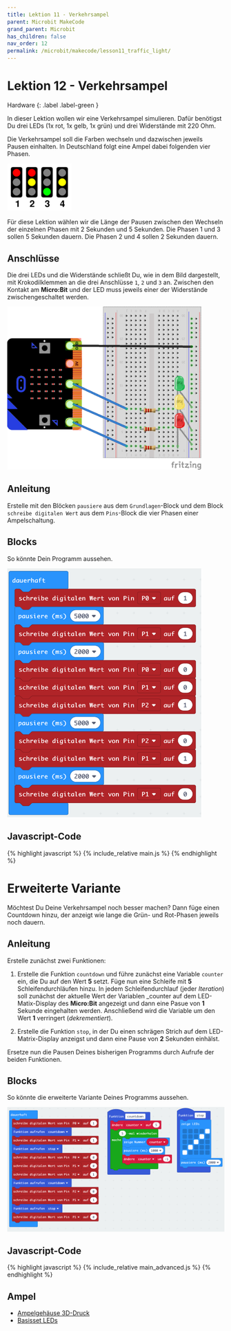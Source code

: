```yaml
---
title: Lektion 11 - Verkehrsampel
parent: Microbit MakeCode
grand_parent: Microbit
has_children: false
nav_order: 12
permalink: /microbit/makecode/lesson11_traffic_light/
---
```


# Lektion 12 - Verkehrsampel

Hardware 
{: .label .label-green }

In dieser Lektion wollen wir eine Verkehrsampel simulieren. Dafür benötigst Du drei LEDs (1x rot, 1x gelb, 1x grün) und drei Widerstände mit 220 Ohm.

Die Verkehrsampel soll die Farben wechseln und dazwischen jeweils Pausen einhalten. In Deutschland folgt eine Ampel dabei folgenden vier Phasen.

<img src="./traffic_lights_4_states.png" width="150px"/>

Für diese Lektion wählen wir die Länge der Pausen zwischen den Wechseln der einzelnen Phasen mit 2 Sekunden und 5 Sekunden.
Die Phasen 1 und 3 sollen 5 Sekunden dauern.
Die Phasen 2 und 4 sollen 2 Sekunden dauern.

## Anschlüsse 

Die drei LEDs und die Widerstände schließt Du, wie in dem Bild dargestellt, mit Krokodilklemmen an die drei Anschlüsse `1`, `2` und `3` an. Zwischen den Kontakt am __Micro:Bit__ und der LED muss jeweils einer der Widerstände zwischengeschaltet werden.

<img src="./wiring.png" width="450px"/>

## Anleitung

Erstelle mit den Blöcken `pausiere` aus dem `Grundlagen`-Block und dem Block `schreibe digitalen Wert` aus dem `Pins`-Block die vier Phasen einer Ampelschaltung.

## Blocks

So könnte Dein Programm aussehen.

<img src="./screenshot.png" width="450px"/>

## Javascript-Code

{% highlight javascript %}
    {% include_relative main.js %}
{% endhighlight %}

# Erweiterte Variante

Möchtest Du Deine Verkehrsampel noch besser machen? Dann füge einen Countdown hinzu, der anzeigt wie lange die Grün- und Rot-Phasen jeweils noch dauern.

## Anleitung

Erstelle zunächst zwei Funktionen:

1. Erstelle die Funktion `countdown` und führe zunächst eine Variable `counter` ein, die Du auf den Wert __5__ setzt. Füge nun eine Schleife mit __5__ Schleifendurchläufen hinzu. In jedem Schleifendurchlauf (jeder _Iteration_) soll zunächst der aktuelle Wert der Variablen _counter auf dem LED-Matix-Display des __Micro:Bit__ angezeigt und dann eine Pasue von __1__ Sekunde eingehalten werden. Anschließend wird die Variable um den Wert __1__ verringert (_dekrementiert_). 

2. Erstelle die Funktion `stop`, in der Du einen schrägen Strich auf dem LED-Matrix-Display anzeigst und dann eine Pause von __2__ Sekunden einhälst.

Ersetze nun die Pausen Deines bisherigen Programms durch Aufrufe der beiden Funktionen.

## Blocks

So könnte die erweiterte Variante Deines Programms aussehen.

<img src="./screenshot_advanced.png" width="550px"/>

## Javascript-Code

{% highlight javascript %}
    {% include_relative main_advanced.js %}
{% endhighlight %}

## Ampel

- [Ampelgehäuse 3D-Druck](https://www.thingiverse.com/thing:2775818)
- [Basisset LEDs](https://www.amazon.de/dp/B00N9WEY0S/ref=pe_3044161_185740101_TE_item)